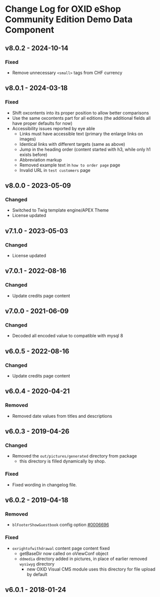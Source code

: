 # Change Log for OXID eShop Community Edition Demo Data Component

## v8.0.2 - 2024-10-14

### Fixed
- Remove unnecessary `<small>` tags from CHF currency

## v8.0.1 - 2024-03-18

### Fixed
- Shift oxcontents into its proper position to allow better comparisons
- Use the same oxcontents part for all editions (the additional fields all have proper defaults for now)
- Accessibility issues reported by eye able
  - Links must have accessible text (primary the enlarge links on images)
  - Identical links with different targets (same as above)
  - Jump in the heading order (content started with h3, while only h1 exists before)
  - Abbreviation markup
  - Removed example text in `how to order page` page
  - Invalid URL in `test customers` page

## v8.0.0 - 2023-05-09

### Changed
- Switched to Twig template engine/APEX Theme
- License updated

## v7.1.0 - 2023-05-03

### Changed
- License updated

## v7.0.1 - 2022-08-16

### Changed
- Update credits page content

## v7.0.0 - 2021-06-09

### Changed
- Decoded all encoded value to compatible with mysql 8

## v6.0.5 - 2022-08-16

### Changed
- Update credits page content

## v6.0.4 - 2020-04-21

### Removed
- Removed date values from titles and descriptions

## v6.0.3 - 2019-04-26

### Changed
- Removed the `out/pictures/generated` directory from package
    - this directory is filled dynamically by shop.

### Fixed
- Fixed wording in changelog file.

## v6.0.2 - 2019-04-18

### Removed
- `blFooterShowGuestbook` config option [#0006696](https://bugs.oxid-esales.com/view.php?id=6696)

### Fixed
- `oxrightofwithdrawal` content page content fixed
    - getBaseDir now called on oViewConf object
    - `ddmedia` directory added in pictures, in place of earlier removed `wysiwyg` directory
        - new OXID Visual CMS module uses this directory for file upload by default

## v6.0.1 - 2018-01-24
